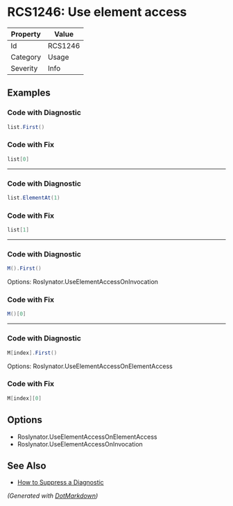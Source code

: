 # RCS1246: Use element access

| Property | Value   |
| -------- | ------- |
| Id       | RCS1246 |
| Category | Usage   |
| Severity | Info    |

## Examples

### Code with Diagnostic

```csharp
list.First()
```

### Code with Fix

```csharp
list[0]
```

- - -

### Code with Diagnostic

```csharp
list.ElementAt(1)
```

### Code with Fix

```csharp
list[1]
```

- - -

### Code with Diagnostic

```csharp
M().First()
```

Options: Roslynator\.UseElementAccessOnInvocation

### Code with Fix

```csharp
M()[0]
```

- - -

### Code with Diagnostic

```csharp
M[index].First()
```

Options: Roslynator\.UseElementAccessOnElementAccess

### Code with Fix

```csharp
M[index][0]
```

## Options

* Roslynator\.UseElementAccessOnElementAccess
* Roslynator\.UseElementAccessOnInvocation

## See Also

* [How to Suppress a Diagnostic](../HowToConfigureAnalyzers.md#how-to-suppress-a-diagnostic)


*\(Generated with [DotMarkdown](http://github.com/JosefPihrt/DotMarkdown)\)*